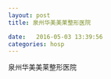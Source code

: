 ```yaml
--- 
layout: post 
title: 泉州华美美莱整形医院

date:   2016-05-03 13:39:56 
categories: hosp 
--- 
```

   
泉州华美美莱整形医院
